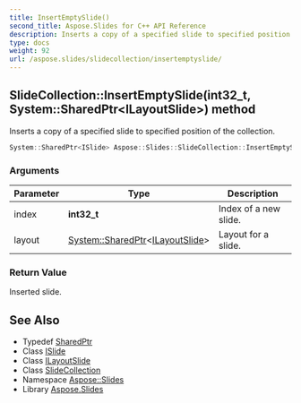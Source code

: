 ```yaml
---
title: InsertEmptySlide()
second_title: Aspose.Slides for C++ API Reference
description: Inserts a copy of a specified slide to specified position of the collection.
type: docs
weight: 92
url: /aspose.slides/slidecollection/insertemptyslide/
---
```

## SlideCollection::InsertEmptySlide(int32_t, System::SharedPtr\<ILayoutSlide\>) method


Inserts a copy of a specified slide to specified position of the collection.

```cpp
System::SharedPtr<ISlide> Aspose::Slides::SlideCollection::InsertEmptySlide(int32_t index, System::SharedPtr<ILayoutSlide> layout) override
```


### Arguments

| Parameter | Type | Description |
| --- | --- | --- |
| index | **int32_t** | Index of a new slide. |
| layout | [System::SharedPtr](../../../system/sharedptr/)\<[ILayoutSlide](../../ilayoutslide/)\> | Layout for a slide. |

### Return Value

Inserted slide.

## See Also

* Typedef [SharedPtr](../../../system/sharedptr/)
* Class [ISlide](../../islide/)
* Class [ILayoutSlide](../../ilayoutslide/)
* Class [SlideCollection](../)
* Namespace [Aspose::Slides](../../)
* Library [Aspose.Slides](../../../)